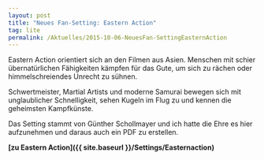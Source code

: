 ```yaml
---
layout: post
title: "Neues Fan-Setting: Eastern Action"
tag: lite
permalink: /Aktuelles/2015-10-06-NeuesFan-SettingEasternAction
---
```


Eastern Action orientiert sich an den Filmen aus Asien. Menschen mit schier übernatürlichen Fähigkeiten kämpfen für das Gute, um sich zu rächen oder himmelschreiendes Unrecht zu sühnen.

Schwertmeister, Martial Artists und moderne Samurai bewegen sich mit unglaublicher Schnelligkeit, sehen Kugeln im Flug zu und kennen die geheimsten Kampfkünste.

Das Setting stammt von Günther Schollmayer und ich hatte die Ehre es hier aufzunehmen und daraus auch ein PDF zu erstellen.

**[zu Eastern Action]({{ site.baseurl }}/Settings/Easternaction)**


